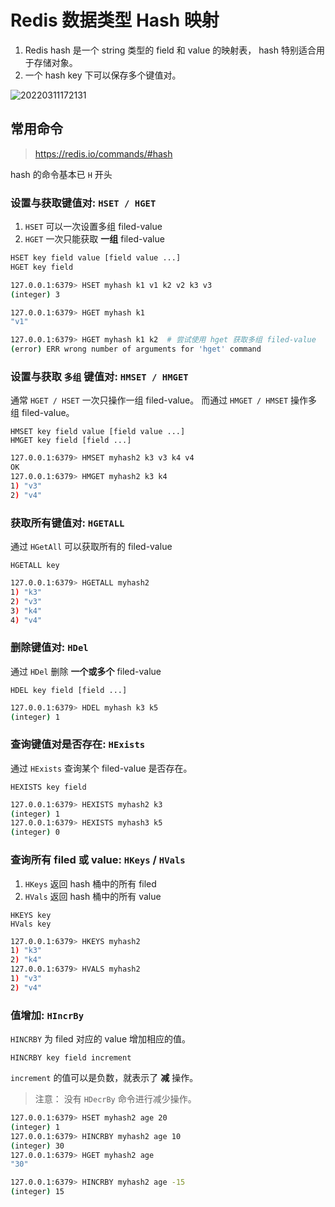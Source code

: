 # Redis 数据类型 Hash 映射

1. Redis hash 是一个 string 类型的 field 和 value 的映射表， hash 特别适合用于存储对象。
2. 一个 hash key 下可以保存多个键值对。

![20220311172131](https://assets.tangx.in/blog/redis-type-hash/20220311172131.png)


## 常用命令

> https://redis.io/commands/#hash

hash 的命令基本已 `H` 开头

### 设置与获取键值对: `HSET / HGET`

1. `HSET` 可以一次设置多组 filed-value 
2. `HGET` 一次只能获取 **一组** filed-value


```bash
HSET key field value [field value ...]
HGET key field
```


```bash
127.0.0.1:6379> HSET myhash k1 v1 k2 v2 k3 v3
(integer) 3

127.0.0.1:6379> HGET myhash k1
"v1"

127.0.0.1:6379> HGET myhash k1 k2  # 尝试使用 hget 获取多组 filed-value
(error) ERR wrong number of arguments for 'hget' command
```


### 设置与获取 `多组` 键值对: `HMSET / HMGET`

通常 `HGET / HSET` 一次只操作一组 filed-value。 而通过 `HMGET / HMSET` 操作多组 filed-value。

```
HMSET key field value [field value ...]
HMGET key field [field ...]
```

```bash
127.0.0.1:6379> HMSET myhash2 k3 v3 k4 v4
OK
127.0.0.1:6379> HMGET myhash2 k3 k4
1) "v3"
2) "v4"
```

### 获取所有键值对: `HGETALL`

通过 `HGetAll` 可以获取所有的 filed-value

```
HGETALL key
```

```bash
127.0.0.1:6379> HGETALL myhash2
1) "k3"
2) "v3"
3) "k4"
4) "v4"
```

### 删除键值对: `HDel`

通过 `HDel` 删除 **一个或多个** filed-value

```
HDEL key field [field ...]
```

```bash
127.0.0.1:6379> HDEL myhash k3 k5
(integer) 1
```

### 查询键值对是否存在: `HExists`

通过 `HExists` 查询某个 filed-value 是否存在。

```
HEXISTS key field
```

```bash
127.0.0.1:6379> HEXISTS myhash2 k3
(integer) 1
127.0.0.1:6379> HEXISTS myhash3 k5
(integer) 0
```


### 查询所有 filed 或 value: `HKeys` / `HVals`

1. `HKeys` 返回 hash 桶中的所有 filed
2. `HVals` 返回 hash 桶中的所有 value

```
HKEYS key
HVals key
```

```bash
127.0.0.1:6379> HKEYS myhash2
1) "k3"
2) "k4"
127.0.0.1:6379> HVALS myhash2
1) "v3"
2) "v4"
```


### 值增加: `HIncrBy`

`HINCRBY` 为 filed 对应的 value 增加相应的值。 

```
HINCRBY key field increment
```

`increment` 的值可以是负数，就表示了 **减** 操作。

> 注意： 没有 `HDecrBy` 命令进行减少操作。

```bash
127.0.0.1:6379> HSET myhash2 age 20
(integer) 1
127.0.0.1:6379> HINCRBY myhash2 age 10
(integer) 30
127.0.0.1:6379> HGET myhash2 age
"30"

127.0.0.1:6379> HINCRBY myhash2 age -15
(integer) 15
```

